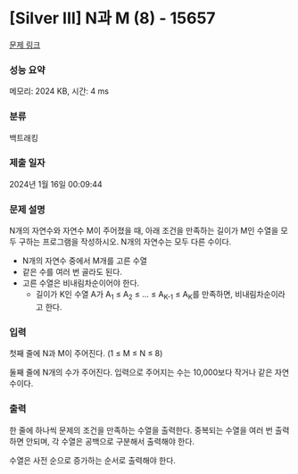# [Silver III] N과 M (8) - 15657 

[문제 링크](https://www.acmicpc.net/problem/15657) 

### 성능 요약

메모리: 2024 KB, 시간: 4 ms

### 분류

백트래킹

### 제출 일자

2024년 1월 16일 00:09:44

### 문제 설명

<p>N개의 자연수와 자연수 M이 주어졌을 때, 아래 조건을 만족하는 길이가 M인 수열을 모두 구하는 프로그램을 작성하시오. N개의 자연수는 모두 다른 수이다.</p>

<ul>
	<li>N개의 자연수 중에서 M개를 고른 수열</li>
	<li>같은 수를 여러 번 골라도 된다.</li>
	<li>고른 수열은 비내림차순이어야 한다.
	<ul>
		<li>길이가 K인 수열 A가 A<sub>1</sub> ≤ A<sub>2</sub> ≤ ... ≤ A<sub>K-1</sub> ≤ A<sub>K</sub>를 만족하면, 비내림차순이라고 한다.</li>
	</ul>
	</li>
</ul>

### 입력 

 <p>첫째 줄에 N과 M이 주어진다. (1 ≤ M ≤ N ≤ 8)</p>

<p>둘째 줄에 N개의 수가 주어진다. 입력으로 주어지는 수는 10,000보다 작거나 같은 자연수이다.</p>

### 출력 

 <p>한 줄에 하나씩 문제의 조건을 만족하는 수열을 출력한다. 중복되는 수열을 여러 번 출력하면 안되며, 각 수열은 공백으로 구분해서 출력해야 한다.</p>

<p>수열은 사전 순으로 증가하는 순서로 출력해야 한다.</p>

